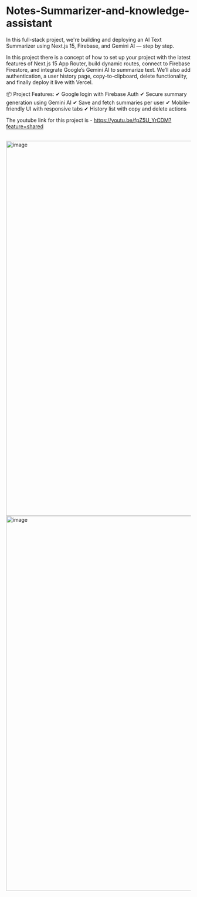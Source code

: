# Notes-Summarizer-and-knowledge-assistant


In this full-stack project, we're building and deploying an AI Text Summarizer using Next.js 15, Firebase, and Gemini AI — step by step.

In this project there is a concept of how to set up your project with the latest features of Next.js 15 App Router, build dynamic routes, connect to Firebase Firestore, and integrate Google’s Gemini AI to summarize text. We’ll also add authentication, a user history page, copy-to-clipboard, delete functionality, and finally deploy it live with Vercel.

📦 Project Features:
✔ Google login with Firebase Auth
✔ Secure summary generation using Gemini AI
✔ Save and fetch summaries per user
✔ Mobile-friendly UI with responsive tabs
✔ History list with copy and delete actions


The youtube link for this project is - https://youtu.be/fpZ5U_YrCDM?feature=shared <br><br>




















<img width="1920" height="1020" alt="image" src="https://github.com/user-attachments/assets/e032fcce-af98-4a1d-8255-c18a2a4d8096" />











<img width="1920" height="1020" alt="image" src="https://github.com/user-attachments/assets/97e3fca9-d9ef-457c-9588-839447bbc84a" />






